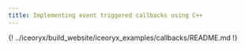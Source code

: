 ```yaml
---
title: Implementing event triggered callbacks using C++
---
```


{! ../iceoryx/build_website/iceoryx_examples/callbacks/README.md !}
